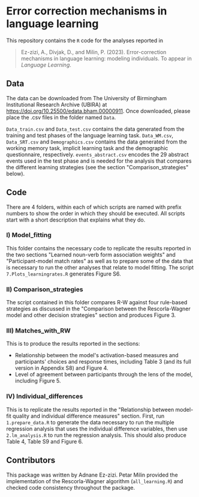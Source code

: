 # Error correction mechanisms in language learning

This repository contains the `R` code for the analyses reported in 

> Ez-zizi, A., Divjak, D., and Milin, P. (2023). Error-correction mechanisms in language learning: modeling individuals. To appear in *Language Learning*.

## Data

The data can be downloaded from The University of Birmingham Institutional Research Archive (UBIRA) at https://doi.org/10.25500/edata.bham.00000911. Once downloaded, please place the .csv files in the folder named `Data`. 

`Data_train.csv` and `Data_test.csv` contains the data generated from the training and test phases of the language learning task. `Data_WM.csv`, `Data_SRT.csv` and `Demographics.csv` contains the data generated from the working memory task, implicit learning task and the demographic questionnaire, respectively. `events_abstract.csv` encodes the 29 abstract events used in the test phase and is needed for the analysis that compares the different learning strategies (see the section "Comparison_strategies" below).

## Code

There are 4 folders, within each of which scripts are named with prefix numbers to show the order in which they should be executed. All scripts start with a short description that explains what they do.

### I) Model_fitting

This folder contains the necessary code to replicate the results reported in the two sections "Learned noun-verb form association weights" and "Participant-model match rates" as well as to prepare some of the data that is necessary to run the other analyses that relate to model fitting. The script `7.Plots_learningrates.R` generates Figure S6.  

### II) Comparison_strategies

The script contained in this folder compares R-W against four rule-based strategies as discussed in the "Comparison between the Rescorla-Wagner model and other decision strategies" section and produces Figure 3.  

### III) Matches_with_RW

This is to produce the results reported in the sections: 
- Relationship between the model's activation-based measures and participants' choices and response times, including Table 3 (and its full version in Appendix S8) and Figure 4. 
- Level of agreement between participants through the lens of the model, including Figure 5. 

### IV) Individual_differences

This is to replicate the results reported in the "Relationship between model-fit quality and individual difference measures" section. First, run `1.prepare_data.R` to generate the data necessary to run the multiple regression analysis that uses the individual difference variables, then use `2.lm_analysis.R` to run the regression analysis. This should also produce Table 4, Table S9 and Figure 6.    

## Contributors

This package was written by Adnane Ez-zizi. Petar Milin provided the implementation of the Rescorla-Wagner algorithm (`all_learning.R`) and checked code consistency throughout the package.

